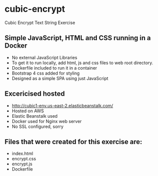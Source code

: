 # cubic-encrypt
Cubic Encrypt Text String Exercise

## Simple JavaScript, HTML and CSS running in a Docker
- No external JavaScript Libraries
- To get it to run locally, add html, js and css files to web root directory.
- Dockerfile included to run it in a container
- Bootstrap 4 css added for styling
- Designed as a simple SPA using just JavaScript

## Excericised hosted
- http://cubic1-env.us-east-2.elasticbeanstalk.com/
- Hosted on AWS
- Elastic Beanstalk used
- Docker used for Nginx web server
- No SSL configured, sorry

## Files that were created for this exercise are:
- index.html
- encrypt.css
- encrypt.js
- Dockerfile
